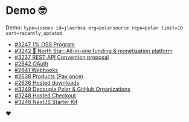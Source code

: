 # Demo 🤓

Demo: `type=issues id=jlaerbca org=polarsource repo=polar limit=10 sort=recently_updated`

<!-- POLAR type=issues id=jlaerbca org=polarsource repo=polar limit=10 sort=recently_updated -->

* [#3247 1% OSS Program](https://github.com/polarsource/polar/issues/3247)
* [#3242 🎯 North Star: All-in-one funding & monetization platform](https://github.com/polarsource/polar/issues/3242)
* [#3237 REST API Convention proposal](https://github.com/polarsource/polar/issues/3237)
* [#2642 OAuth](https://github.com/polarsource/polar/issues/2642)
* [#2641 Webhooks](https://github.com/polarsource/polar/issues/2641)
* [#2638 Products (Pay once)](https://github.com/polarsource/polar/issues/2638)
* [#2636 Hosted downloads](https://github.com/polarsource/polar/issues/2636)
* [#3249 Decouple Polar & GitHub Organizations](https://github.com/polarsource/polar/issues/3249)
* [#3248 Hosted Checkout](https://github.com/polarsource/polar/issues/3248)
* [#3246 NextJS Starter Kit](https://github.com/polarsource/polar/issues/3246)

<!-- POLAR-END id=jlaerbca -->

❤️